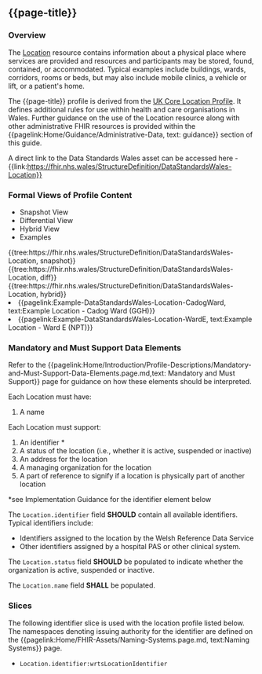 <div class="warning"><span class="ImplementWarn"></span></div>

## {{page-title}}

### Overview
The [Location](https://www.hl7.org/fhir/r4/location.html) resource contains information about a physical place where services are provided and resources and participants may be stored, found, contained, or accommodated. Typical examples include buildings, wards, corridors, rooms or beds, but may also include mobile clinics, a vehicle or lift, or a patient's home. 

The {{page-title}} profile is derived from the [UK Core Location Profile](https://simplifier.net/guide/uk-core-implementation-guide-stu2/Home/ProfilesandExtensions/Profile-UKCore-Location?version=2.0.1). It defines additional rules for use within health and care organisations in Wales. Further guidance on the use of the Location resource along with other administrative FHIR resources is provided within the {{pagelink:Home/Guidance/Administrative-Data, text: guidance}} section of this guide.

A direct link to the Data Standards Wales asset can be accessed here - {{link:https://fhir.nhs.wales/StructureDefinition/DataStandardsWales-Location}}

### Formal Views of Profile Content
<div class="tab-wrap">
  <ul class="tab-head">
    <li class="tablink tab-active" onclick="openCity(this,'tabsnap')" data-target="tabsnap">
      Snapshot View
    </li>
    <li class="tablink" onclick="openCity(this,'tabdiff')" data-target="tabdiff">
      Differential View
    </li>
    <li class="tablink" onclick="openCity(this,'tabhybrid')" data-target="tabhybrid">
      Hybrid View
    </li>
    <li class="tablink" onclick="openCity(this,'tabeg')" data-target="tabeg">
      Examples
    </li>    
  </ul>
  <div class="tab-main">
    <div id="tabsnap" class="tabcontent active">      
      {{tree:https://fhir.nhs.wales/StructureDefinition/DataStandardsWales-Location, snapshot}}
    </div>
    <div id="tabdiff" class="tabcontent">
      {{tree:https://fhir.nhs.wales/StructureDefinition/DataStandardsWales-Location, diff}}
  </div>
    <div id="tabhybrid" class="tabcontent">
      {{tree:https://fhir.nhs.wales/StructureDefinition/DataStandardsWales-Location, hybrid}}
  </div>
  <div id="tabeg" class="tabcontent">
    <list>
      <li>{{pagelink:Example-DataStandardsWales-Location-CadogWard, text:Example Location - Cadog Ward (GGH)}}</li>
      <li>{{pagelink:Example-DataStandardsWales-Location-WardE, text:Example Location - Ward E (NPT)}}</li>
    </list>
  </div>    
</div>

### Mandatory and Must Support Data Elements
Refer to the {{pagelink:Home/Introduction/Profile-Descriptions/Mandatory-and-Must-Support-Data-Elements.page.md,text: Mandatory and Must Support}} page for guidance on how these elements should be interpreted.
 
Each Location must have:
1. A name

Each Location must support:
1. An identifier *
2. A status of the location (i.e., whether it is active, suspended or inactive)
3. An address for the location
4. A managing organization for the location
5. A part of reference to signify if a location is physically part of another location

*see Implementation Guidance for the identifier element below


The `Location.identifier` field **SHOULD** contain all available identifiers. Typical identifiers include:
  * Identifiers assigned to the location by the Welsh Reference Data Service
  * Other identifiers assigned by a hospital PAS or other clinical system.

The `Location.status` field **SHOULD** be populated to indicate whether the organization is active, suspended or inactive.

The `Location.name` field **SHALL** be populated.

### Slices
The following identifier slice is used with the location profile listed below. The namespaces denoting issuing authority for the identifier are defined on the {{pagelink:Home/FHIR-Assets/Naming-Systems.page.md, text:Naming Systems}} page.
 
* `Location.identifier:wrtsLocationIdentifier` 


